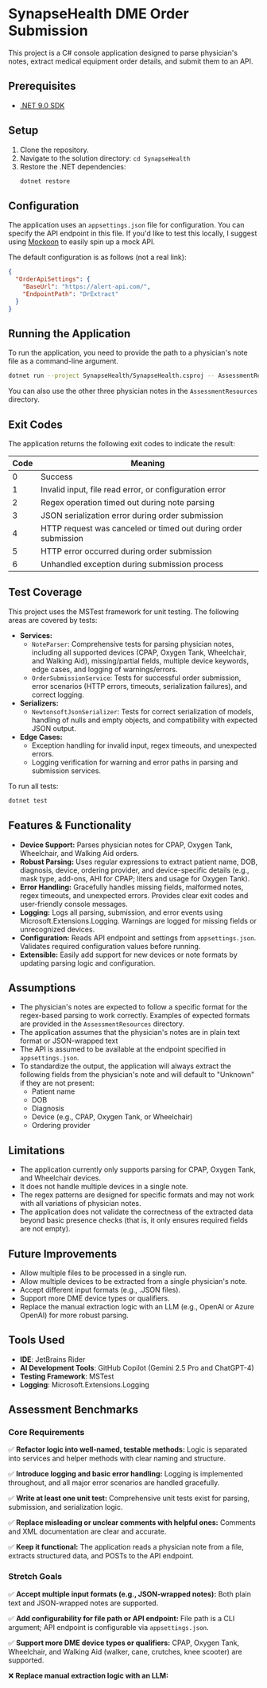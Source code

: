# SynapseHealth DME Order Submission

This project is a C# console application designed to parse physician's notes, extract medical equipment order details, 
and submit them to an API.

## Prerequisites

- [.NET 9.0 SDK](https://dotnet.microsoft.com/download/dotnet/9.0)

## Setup

1.  Clone the repository.
2.  Navigate to the solution directory: `cd SynapseHealth`
3.  Restore the .NET dependencies:
    ```bash
    dotnet restore
    ```
## Configuration
The application uses an `appsettings.json` file for configuration. You can specify the API endpoint in this file.
If you'd like to test this locally, I suggest using [Mockoon](https://mockoon.com/) to easily spin up a mock API.

The default configuration is as follows (not a real link):

```json
{
  "OrderApiSettings": {
    "BaseUrl": "https://alert-api.com/",
    "EndpointPath": "DrExtract"
  }
}
```

## Running the Application

To run the application, you need to provide the path to a physician's note file as a command-line argument.

```bash
dotnet run --project SynapseHealth/SynapseHealth.csproj -- AssessmentResources/physician_note1.txt
```

You can also use the other three physician notes in the `AssessmentResources` directory.

## Exit Codes

The application returns the following exit codes to indicate the result:

| Code | Meaning                                                        |
|------|----------------------------------------------------------------|
| 0    | Success                                                        |
| 1    | Invalid input, file read error, or configuration error         |
| 2    | Regex operation timed out during note parsing                  |
| 3    | JSON serialization error during order submission               |
| 4    | HTTP request was canceled or timed out during order submission |
| 5    | HTTP error occurred during order submission                    |
| 6    | Unhandled exception during submission process                  |

## Test Coverage

This project uses the MSTest framework for unit testing. The following areas are covered by tests:

- **Services:**
  - `NoteParser`: Comprehensive tests for parsing physician notes, including all supported devices (CPAP, Oxygen Tank, 
  Wheelchair, and Walking Aid), missing/partial fields, multiple device keywords, edge cases, and logging of 
  warnings/errors.
  - `OrderSubmissionService`: Tests for successful order submission, error scenarios (HTTP errors, timeouts, serialization 
  failures), and correct logging.
- **Serializers:**
  - `NewtonsoftJsonSerializer`: Tests for correct serialization of models, handling of nulls and empty objects, and 
  compatibility with expected JSON output.
- **Edge Cases:**
  - Exception handling for invalid input, regex timeouts, and unexpected errors.
  - Logging verification for warning and error paths in parsing and submission services.

To run all tests:

```bash
dotnet test
```

## Features & Functionality

- **Device Support:** Parses physician notes for CPAP, Oxygen Tank, Wheelchair, and Walking Aid orders.
- **Robust Parsing:** Uses regular expressions to extract patient name, DOB, diagnosis, device, ordering provider, and 
device-specific details (e.g., mask type, add-ons, AHI for CPAP; liters and usage for Oxygen Tank).
- **Error Handling:** Gracefully handles missing fields, malformed notes, regex timeouts, and unexpected errors. Provides 
clear exit codes and user-friendly console messages.
- **Logging:** Logs all parsing, submission, and error events using Microsoft.Extensions.Logging. Warnings are logged for 
missing fields or unrecognized devices.
- **Configuration:** Reads API endpoint and settings from `appsettings.json`. Validates required configuration values 
before running.
- **Extensible:** Easily add support for new devices or note formats by updating parsing logic and configuration.

## Assumptions
- The physician's notes are expected to follow a specific format for the regex-based parsing to work correctly. Examples
of expected formats are provided in the `AssessmentResources` directory.
- The application assumes that the physician's notes are in plain text format or JSON-wrapped text
- The API is assumed to be available at the endpoint specified in `appsettings.json`.
- To standardize the output, the application will always extract the following fields from the physician's note and will 
default to "Unknown" if they are not present:
  - Patient name
  - DOB
  - Diagnosis
  - Device (e.g., CPAP, Oxygen Tank, or Wheelchair)
  - Ordering provider

## Limitations
- The application currently only supports parsing for CPAP, Oxygen Tank, and Wheelchair devices.
- It does not handle multiple devices in a single note.
- The regex patterns are designed for specific formats and may not work with all variations of physician notes.
- The application does not validate the correctness of the extracted data beyond basic presence checks (that is, it only 
ensures required fields are not empty).

## Future Improvements
- Allow multiple files to be processed in a single run.
- Allow multiple devices to be extracted from a single physician's note.
- Accept different input formats (e.g., .JSON files).
- Support more DME device types or qualifiers.
- Replace the manual extraction logic with an LLM (e.g., OpenAI or Azure OpenAI) for more robust parsing.

## Tools Used

- **IDE**: JetBrains Rider
- **AI Development Tools**: GitHub Copilot (Gemini 2.5 Pro and ChatGPT-4)
- **Testing Framework**: MSTest
- **Logging**: Microsoft.Extensions.Logging

## Assessment Benchmarks

### Core Requirements
✅ **Refactor logic into well-named, testable methods:** Logic is separated into services and helper methods with clear 
naming and structure.

✅ **Introduce logging and basic error handling:** Logging is implemented throughout, and all major error scenarios are 
handled gracefully.

✅ **Write at least one unit test:** Comprehensive unit tests exist for parsing, submission, and serialization logic.

✅ **Replace misleading or unclear comments with helpful ones:** Comments and XML documentation are clear and accurate.

✅ **Keep it functional:** The application reads a physician note from a file, extracts structured data, and POSTs to 
the API endpoint.

### Stretch Goals
✅ **Accept multiple input formats (e.g., JSON-wrapped notes):** Both plain text and JSON-wrapped notes are supported.

✅ **Add configurability for file path or API endpoint:** File path is a CLI argument; API endpoint is configurable via
`appsettings.json`.

✅ **Support more DME device types or qualifiers:** CPAP, Oxygen Tank, Wheelchair, and Walking Aid (walker, cane, 
crutches, knee scooter) are supported.

❌ **Replace manual extraction logic with an LLM:**

